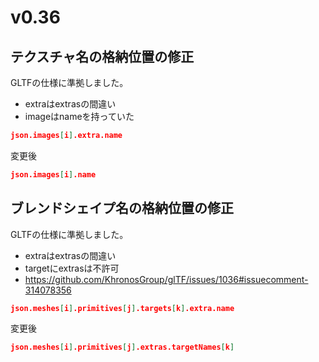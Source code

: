 # v0.36

## テクスチャ名の格納位置の修正

GLTFの仕様に準拠しました。

* extraはextrasの間違い
* imageはnameを持っていた

```json
json.images[i].extra.name
```

変更後

```json
json.images[i].name
```

## ブレンドシェイプ名の格納位置の修正

GLTFの仕様に準拠しました。

* extraはextrasの間違い
* targetにextrasは不許可
* https://github.com/KhronosGroup/glTF/issues/1036#issuecomment-314078356 

```json
json.meshes[i].primitives[j].targets[k].extra.name
```

変更後

```json
json.meshes[i].primitives[j].extras.targetNames[k]
```
